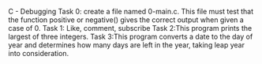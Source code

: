 C - Debugging
Task 0: create a file named 0-main.c. This file must test that the function positive or negative() gives the correct output when given a case of 0.
Task 1: Like, comment, subscribe 
Task 2:This program prints the largest of three integers.
Task 3:This program converts a date to the day of year and determines how many days are left in the year, taking leap year into consideration.

